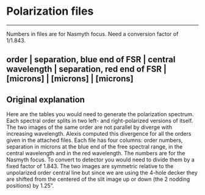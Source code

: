 # Polarization files
------------------

Numbers in files are for Nasmyth focus.
Need a conversion factor of 1/1.843.


order | separation, blue end of FSR | central wavelength | separation, red end of FSR 
      | [microns]                   | [microns]          | [microns]
-------------------------------------------------------------------------------------


## Original explanation
Here are the tables you would need to generate the polarization spectrum. Each spectral order splits in two left- and right-polarized versions of itself. The two images of the same order are not parallel by diverge with increasing wavelength. Alexis computed this divergence for all the orders given in the attached files. Each file has four columns: order numbers, separation in microns at the blue end of the free spectral range, in the central wavelength and in the red wavelength. The numbers are for the Nasmyth focus. To convert to detector you would need to divide them by a fixed factor of 1.843. The two images are symmetric relative to the unpolarized order central line but since we are using the 4-hole decker they are shifted from the centered of the slit image up or down (the 2 nodding positions) by 1.25”.
